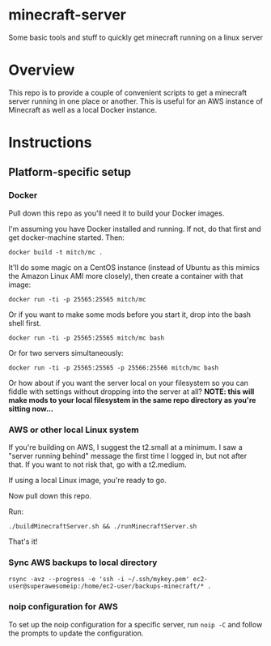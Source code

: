# minecraft-server
Some basic tools and stuff to quickly get minecraft running on a linux server

# Overview

This repo is to provide a couple of convenient scripts to get a minecraft server running in
one place or another. This is useful for an AWS instance of Minecraft as well as a local
Docker instance.

# Instructions

## Platform-specific setup

### Docker

Pull down this repo as you'll need it to build your Docker images.

I'm assuming you have Docker installed and running. If not, do that first and get docker-machine started. Then:

    docker build -t mitch/mc .

It'll do some magic on a CentOS instance (instead of Ubuntu as this mimics the Amazon Linux AMI more closely), then
create a container with that image:

    docker run -ti -p 25565:25565 mitch/mc

Or if you want to make some mods before you start it, drop into the bash shell first.

    docker run -ti -p 25565:25565 mitch/mc bash

Or for two servers simultaneously:

    docker run -ti -p 25565:25565 -p 25566:25566 mitch/mc bash

Or how about if you want the server local on your filesystem so you can fiddle with settings without dropping into
the server at all? **NOTE: this will make mods to your local filesystem in the same repo directory as you're sitting now...**

### AWS or other local Linux system

If you're building on AWS, I suggest the t2.small at a minimum. I saw a "server running behind" message the first
time I logged in, but not after that. If you want to not risk that, go with a t2.medium.

If using a local Linux image, you're ready to go.

Now pull down this repo.

Run:

    ./buildMinecraftServer.sh && ./runMinecraftServer.sh

That's it!

### Sync AWS backups to local directory

    rsync -avz --progress -e 'ssh -i ~/.ssh/mykey.pem' ec2-user@superawesomeip:/home/ec2-user/backups-minecraft/* .

### noip configuration for AWS

To set up the noip configuration for a specific server, run `noip -C` and follow the prompts to update the
configuration.
